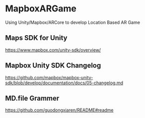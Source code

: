 # MapboxARGame
Using Unity/Mapbox/ARCore to develop Location Based AR Game

## Maps SDK for Unity

https://www.mapbox.com/unity-sdk/overview/

## Mapbox Unity SDK Changelog

https://github.com/mapbox/mapbox-unity-sdk/blob/develop/documentation/docs/05-changelog.md

## MD.file Grammer

https://github.com/guodongxiaren/README#readme


